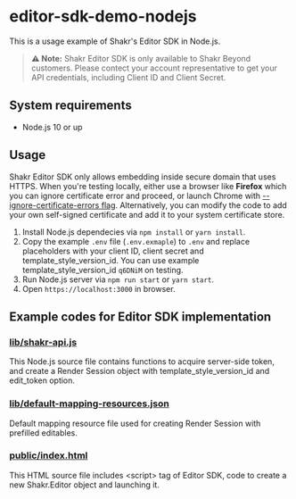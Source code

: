 # editor-sdk-demo-nodejs

This is a usage example of Shakr's Editor SDK in Node.js.

> **⚠️ Note:** Shakr Editor SDK is only available to Shakr Beyond customers. Please contect your account representative to get your API credentials, including Client ID and Client Secret.

## System requirements

- Node.js 10 or up


## Usage

Shakr Editor SDK only allows embedding inside secure domain that uses HTTPS. When you're testing locally, either use a browser like **Firefox** which you can ignore certificate error and proceed, or launch Chrome with [--ignore-certificate-errors flag](https://superuser.com/a/1036062). Alternatively, you can modify the code to add your own self-signed certificate and add it to your system certificate store.

1. Install Node.js dependecies via `npm install` or `yarn install`.
1. Copy the example `.env` file (`.env.exmaple`) to `.env` and replace placeholders with your client ID, client secret and template\_style\_version\_id. You can use example template\_style\_version\_id `q6DNiM` on testing.
1. Run Node.js server via `npm run start` or `yarn start`.
1. Open `https://localhost:3000` in browser.


## Example codes for Editor SDK implementation

### [lib/shakr-api.js](lib/shakr-api.js)

This Node.js source file contains functions to acquire server-side token, and create a Render Session object with template\_style\_version\_id and edit\_token option.

### [lib/default-mapping-resources.json](lib/default-mapping-resources.json)

Default mapping resource file used for creating Render Session with prefilled editables.

### [public/index.html](public/index.html)

This HTML source file includes \<script\> tag of Editor SDK, code to create a new Shakr.Editor object and launching it.
